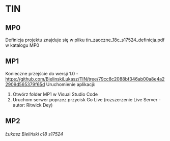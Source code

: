 # TIN
## MP0
Definicja projektu znajduje się w pliku tin_zaoczne_18c_s17524_definicja.pdf w katalogu MP0
## MP1
Konieczne przejście do wersji 1.0 - https://github.com/BielinskiLukasz/TIN/tree/79cc8c2088bf346ab00a8e4a22909d565379f65d
Uruchomienie aplikacji:
1. Otwórz folder MP1 w Visual Studio Code
2. Uruchom serwer poprzez przycisk Go Live (rozszerzenie Live Server - autor: Ritwick Dey)
## MP2

###### Łukasz Bieliński c18 s17524
